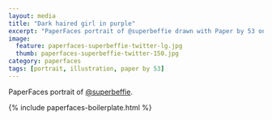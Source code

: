 ```yaml
---
layout: media
title: "Dark haired girl in purple"
excerpt: "PaperFaces portrait of @superbeffie drawn with Paper by 53 on an iPad."
image: 
  feature: paperfaces-superbeffie-twitter-lg.jpg
  thumb: paperfaces-superbeffie-twitter-150.jpg
category: paperfaces
tags: [portrait, illustration, paper by 53]
---
```


PaperFaces portrait of [@superbeffie](http://twitter.com/superbeffie).

{% include paperfaces-boilerplate.html %}